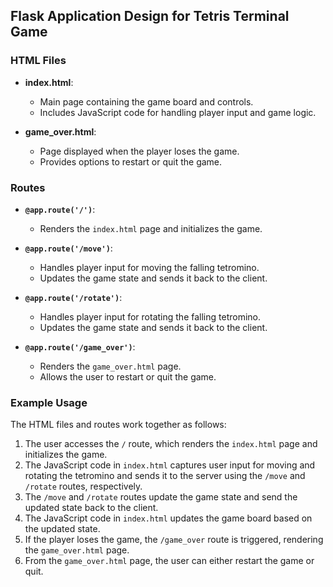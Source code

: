 ## Flask Application Design for Tetris Terminal Game

### HTML Files

- **index.html**:
   - Main page containing the game board and controls.
   - Includes JavaScript code for handling player input and game logic.

- **game_over.html**:
   - Page displayed when the player loses the game.
   - Provides options to restart or quit the game.

### Routes

- **`@app.route('/')`**:
   - Renders the `index.html` page and initializes the game.

- **`@app.route('/move')`**:
   - Handles player input for moving the falling tetromino.
   - Updates the game state and sends it back to the client.

- **`@app.route('/rotate')`**:
   - Handles player input for rotating the falling tetromino.
   - Updates the game state and sends it back to the client.

- **`@app.route('/game_over')`**:
   - Renders the `game_over.html` page.
   - Allows the user to restart or quit the game.

### Example Usage

The HTML files and routes work together as follows:

1. The user accesses the `/` route, which renders the `index.html` page and initializes the game.
2. The JavaScript code in `index.html` captures user input for moving and rotating the tetromino and sends it to the server using the `/move` and `/rotate` routes, respectively.
3. The `/move` and `/rotate` routes update the game state and send the updated state back to the client.
4. The JavaScript code in `index.html` updates the game board based on the updated state.
5. If the player loses the game, the `/game_over` route is triggered, rendering the `game_over.html` page.
6. From the `game_over.html` page, the user can either restart the game or quit.